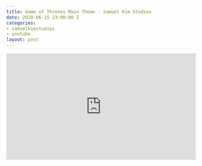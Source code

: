 ```yaml
---
title: Game of Thrones Main Theme - Samuel Kim Studios
date: 2020-06-15 23:00:00 Z
categories:
- samuelkimstudios
- youtube
layout: post
---
```


<style>.embed-container { position: relative; padding-bottom: 56.25%; height: 0; overflow: hidden; max-width: 100%; } .embed-container iframe, .embed-container object, .embed-container embed { position: absolute; top: 0; left: 0; width: 100%; height: 100%; }</style><div class='embed-container'><iframe src='https://www.youtube.com/embed/sjf6B-vESjk' frameborder='0' allowfullscreen></iframe></div>
